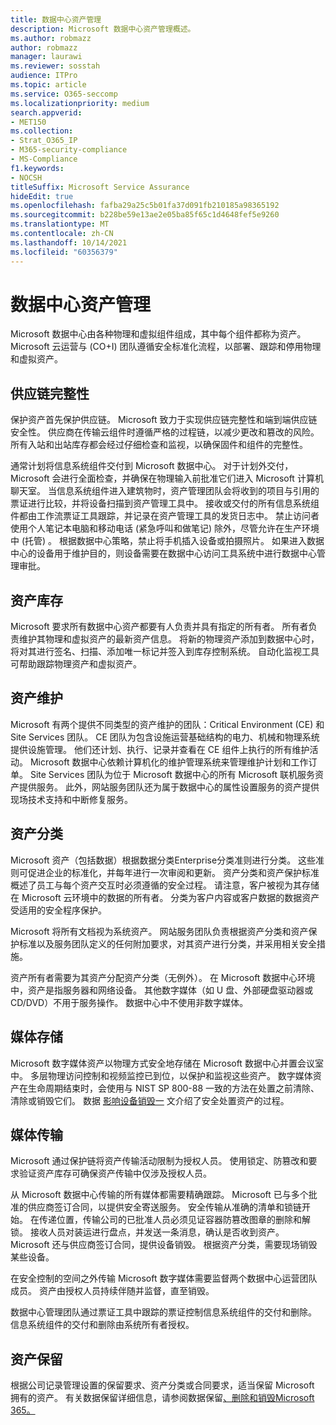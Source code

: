 ```yaml
---
title: 数据中心资产管理
description: Microsoft 数据中心资产管理概述。
ms.author: robmazz
author: robmazz
manager: laurawi
ms.reviewer: sosstah
audience: ITPro
ms.topic: article
ms.service: O365-seccomp
ms.localizationpriority: medium
search.appverid:
- MET150
ms.collection:
- Strat_O365_IP
- M365-security-compliance
- MS-Compliance
f1.keywords:
- NOCSH
titleSuffix: Microsoft Service Assurance
hideEdit: true
ms.openlocfilehash: fafba29a25c5b01fa37d091fb210185a98365192
ms.sourcegitcommit: b228be59e13ae2e05ba85f65c1d4648fef5e9260
ms.translationtype: MT
ms.contentlocale: zh-CN
ms.lasthandoff: 10/14/2021
ms.locfileid: "60356379"
---
```

# <a name="datacenter-asset-management"></a>数据中心资产管理

Microsoft 数据中心由各种物理和虚拟组件组成，其中每个组件都称为资产。 Microsoft 云运营与 (CO+I) 团队遵循安全标准化流程，以部署、跟踪和停用物理和虚拟资产。

## <a name="supply-chain-integrity"></a>供应链完整性

保护资产首先保护供应链。 Microsoft 致力于实现供应链完整性和端到端供应链安全性。 供应商在传输云组件时遵循严格的过程链，以减少更改和篡改的风险。 所有入站和出站库存都会经过仔细检查和监视，以确保固件和组件的完整性。

通常计划将信息系统组件交付到 Microsoft 数据中心。 对于计划外交付，Microsoft 会进行全面检查，并确保在物理输入前批准它们进入 Microsoft 计算机聊天室。 当信息系统组件进入建筑物时，资产管理团队会将收到的项目与引用的票证进行比较，并将设备扫描到资产管理工具中。 接收或交付的所有信息系统组件都由工作流票证工具跟踪，并记录在资产管理工具的发货日志中。 禁止访问者使用个人笔记本电脑和移动电话 (紧急呼叫和做笔记) 除外，尽管允许在生产环境中 (托管) 。 根据数据中心策略，禁止将手机插入设备或拍摄照片。 如果进入数据中心的设备用于维护目的，则设备需要在数据中心访问工具系统中进行数据中心管理审批。

## <a name="asset-inventory"></a>资产库存

Microsoft 要求所有数据中心资产都要有人负责并具有指定的所有者。 所有者负责维护其物理和虚拟资产的最新资产信息。 将新的物理资产添加到数据中心时，将对其进行签名、扫描、添加唯一标记并签入到库存控制系统。 自动化监视工具可帮助跟踪物理资产和虚拟资产。

## <a name="asset-maintenance"></a>资产维护

Microsoft 有两个提供不同类型的资产维护的团队：Critical Environment (CE) 和 Site Services 团队。 CE 团队为包含设施运营基础结构的电力、机械和物理系统提供设施管理。 他们还计划、执行、记录并查看在 CE 组件上执行的所有维护活动。 Microsoft 数据中心依赖计算机化的维护管理系统来管理维护计划和工作订单。 Site Services 团队为位于 Microsoft 数据中心的所有 Microsoft 联机服务资产提供服务。 此外，网站服务团队还为属于数据中心的属性设置服务的资产提供现场技术支持和中断修复服务。

## <a name="asset-classification"></a>资产分类

Microsoft 资产（包括数据）根据数据分类Enterprise分类准则进行分类。 这些准则可促进企业的标准化，并每年进行一次审阅和更新。 资产分类和资产保护标准概述了员工与每个资产交互时必须遵循的安全过程。 请注意，客户被视为其存储在 Microsoft 云环境中的数据的所有者。 分类为客户内容或客户数据的数据资产受适用的安全程序保护。

Microsoft 将所有文档视为系统资产。 网站服务团队负责根据资产分类和资产保护标准以及服务团队定义的任何附加要求，对其资产进行分类，并采用相关安全措施。

资产所有者需要为其资产分配资产分类（无例外）。 在 Microsoft 数据中心环境中，资产是指服务器和网络设备。 其他数字媒体（如 U 盘、外部硬盘驱动器或 CD/DVD）不用于服务操作。 数据中心中不使用非数字媒体。

## <a name="media-storage"></a>媒体存储

Microsoft 数字媒体资产以物理方式安全地存储在 Microsoft 数据中心并置会议室中。 多层物理访问控制和视频监控已到位，以保护和监视这些资产。 数字媒体资产在生命周期结束时，会使用与 NIST SP 800-88 一致的方法在处置之前清除、清除或销毁它们。 数据 [影响设备销毁一](assurance-data-bearing-device-destruction.md) 文介绍了安全处置资产的过程。

## <a name="media-transport"></a>媒体传输

Microsoft 通过保护链将资产传输活动限制为授权人员。 使用锁定、防篡改和要求验证资产库存可确保资产传输中仅涉及授权人员。

从 Microsoft 数据中心传输的所有媒体都需要精确跟踪。 Microsoft 已与多个批准的供应商签订合同，以提供安全寄送服务。 安全传输从准确的清单和锁链开始。 在传递位置，传输公司的已批准人员必须见证容器防篡改图章的删除和解锁。 接收人员对装运进行盘点，并发送一条消息，确认是否收到资产。 Microsoft 还与供应商签订合同，提供设备销毁。 根据资产分类，需要现场销毁某些设备。

在安全控制的空间之外传输 Microsoft 数字媒体需要监督两个数据中心运营团队成员。 资产由授权人员持续伴随并监督，直至销毁。

数据中心管理团队通过票证工具中跟踪的票证控制信息系统组件的交付和删除。 信息系统组件的交付和删除由系统所有者授权。

## <a name="asset-retention"></a>资产保留

根据公司记录管理设置的保留要求、资产分类或合同要求，适当保留 Microsoft 拥有的资产。 有关数据保留详细信息，请参阅数据保留[、删除和销毁Microsoft 365。](assurance-data-retention-deletion-and-destruction-overview.md)
